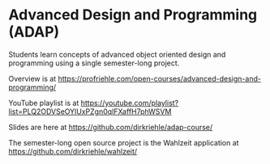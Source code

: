 # Advanced Design and Programming (ADAP)

Students learn concepts of advanced object oriented design and programming using a single semester-long project.

Overview is at https://profriehle.com/open-courses/advanced-design-and-programming/

YouTube playlist is at https://youtube.com/playlist?list=PLQ2ODVSeOYlUxPZgn0qIFXaffH7phWSVM

Slides are here at https://github.com/dirkriehle/adap-course/

The semester-long open source project is the Wahlzeit application at https://github.com/dirkriehle/wahlzeit/
